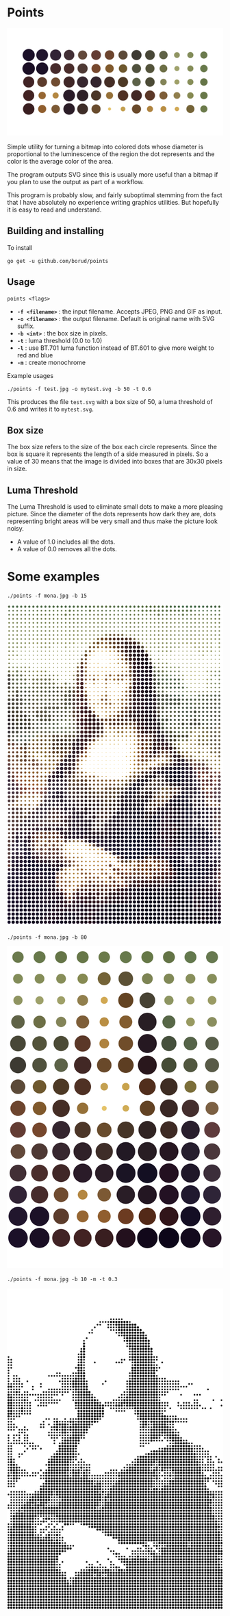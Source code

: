 # Points
![Mona Lisa](images/repository-points.png)

Simple utility for turning a bitmap into colored dots whose diameter
is proportional to the luminescence of the region the dot represents
and the color is the average color of the area.  

The program outputs SVG since this is usually more useful than a
bitmap if you plan to use the output as part of a workflow.

This program is probably slow, and fairly suboptimal stemming from the
fact that I have absolutely no experience writing graphics utilities.
But hopefully it is easy to read and understand.

## Building and installing

To install 

    go get -u github.com/borud/points


## Usage

    points <flags>

  - **`-f <filename>`** : the input filename.  Accepts JPEG, PNG and GIF as input.
  - **`-o <filename>`** : the output filename. Default is original name with SVG suffix.
  - **`-b <int>`** : the box size in pixels.
  - **`-t`** : luma threshold (0.0 to 1.0)
  - **`-l`** : use BT.701 luma function instead of BT.601 to give more
    weight to red and blue
  - **`-m`** : create monochrome

Example usages

    ./points -f test.jpg -o mytest.svg -b 50 -t 0.6 
	
This produces the file `test.svg` with a box size of 50, a luma
threshold of 0.6 and writes it to `mytest.svg`.

## Box size

The box size refers to the size of the box each circle represents.
Since the box is square it represents the length of a side measured in
pixels.  So a value of 30 means that the image is divided into boxes
that are 30x30 pixels in size.

## Luma Threshold

The Luma Threshold is used to eliminate small dots to make a more
pleasing picture.  Since the diameter of the dots represents how dark
they are, dots representing bright areas will be very small and thus
make the picture look noisy.

  - A value of 1.0 includes all the dots.
  - A value of 0.0 removes all the dots.

# Some examples

    ./points -f mona.jpg -b 15
![Mona Lisa](images/mona-15-1.0.svg)

    ./points -f mona.jpg -b 80
![Mona Lisa](images/mona-80-1.0.svg)

    ./points -f mona.jpg -b 10 -m -t 0.3
![Mona Lisa](images/mona-10-0.3-m.svg)
